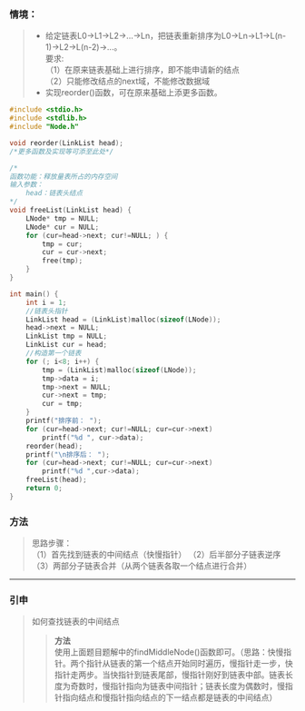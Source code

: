 ### 情境：

> - 给定链表L0->L1->L2->...->Ln，把链表重新排序为L0->Ln->L1->L(n-1)->L2->L(n-2)->...。<br>
> 要求:<br>
> （1）在原来链表基础上进行排序，即不能申请新的结点<br>
> （2）只能修改结点的next域，不能修改数据域<br>
> - 实现reorder()函数，可在原来基础上添更多函数。

```C++
#include <stdio.h>
#include <stdlib.h>
#include "Node.h"

void reorder(LinkList head);
/*更多函数及实现等可添至此处*/

/*
函数功能：释放量表所占的内存空间
输入参数：
	head：链表头结点
*/
void freeList(LinkList head) {
	LNode* tmp = NULL;
	LNode* cur = NULL;
	for (cur=head->next; cur!=NULL; ) {
		tmp = cur;
		cur = cur->next;
		free(tmp);
	}
}

int main() {
	int i = 1;
	//链表头指针
	LinkList head = (LinkList)malloc(sizeof(LNode));
	head->next = NULL;
	LinkList tmp = NULL;
	LinkList cur = head;
	//构造第一个链表
	for (; i<8; i++) {
		tmp = (LinkList)malloc(sizeof(LNode));
		tmp->data = i;
		tmp->next = NULL;
		cur->next = tmp;
		cur = tmp;
	}
	printf("排序前： ");
	for (cur=head->next; cur!=NULL; cur=cur->next)
		printf("%d ", cur->data);
	reorder(head);
	printf("\n排序后： ");
	for (cur=head->next; cur!=NULL; cur=cur->next)
		printf("%d ",cur->data);
	freeList(head);
	return 0;
}
```

### 方法
> 思路步骤：<br>
> （1）首先找到链表的中间结点（快慢指针）
> （2）后半部分子链表逆序
> （3）两部分子链表合并（从两个链表各取一个结点进行合并）

---
### 引申

> 如何查找链表的中间结点
> > **方法**  
> > 使用上面题目题解中的findMiddleNode()函数即可。（思路：快慢指针。两个指针从链表的第一个结点开始同时遍历，慢指针走一步，快指针走两步。当快指针到链表尾部，慢指针刚好到链表中部。链表长度为奇数时，慢指针指向为链表中间指针；链表长度为偶数时，慢指针指向结点和慢指针指向结点的下一结点都是链表的中间结点）